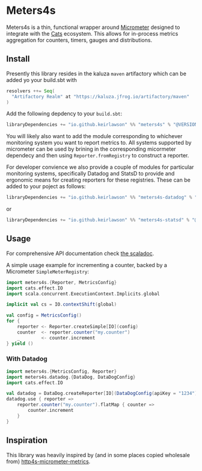 # Meters4s

Meters4s is a thin, functional wrapper around [Micrometer](https://micrometer.io/) designed to integrate 
with the [Cats](https://typelevel.org/cats/) ecosystem.  This allows for in-process metrics aggregation 
for counters, timers, gauges and distributions.

## Install

Presently this library resides in the kaluza `maven` artifactory which can be added yo your build.sbt with

```scala
resolvers ++= Seq(
  "Artifactory Realm" at "https://kaluza.jfrog.io/artifactory/maven"
)
```

Add the following depdency to your `build.sbt`:

```scala
libraryDependencies += "io.github.keirlawson" %% "meters4s" % "@VERSION@"
```

You will likely also want to add the module corresponding to whichever monitoring system you want to report metrics to.  All 
systems supported by micrometer can be used by brining in the corresponding micormeter dependecy and then using 
`Reporter.fromRegistry` to construct a reporter.

For developer convience we also provide a couple of modules for particular monitoring systems, specifically Datadog and 
StatsD to provide and ergonomic means for creating reporters for these registries.  These can be added to your poject as follows:

```scala
libraryDependencies += "io.github.keirlawson" %% "meters4s-datadog" % "@VERSION@"
```

or

```scala
libraryDependencies += "io.github.keirlawson" %% "meters4s-statsd" % "@VERSION@"
```

## Usage

For comprehensive API documentation check [the scaladoc](https://keirlawson.github.io/meters4s/latest/api/).

A simple usage example for incrementing a counter, backed by a Micrometer `SimpleMeterRegistry`:

```scala mdoc:silent
import meters4s.{Reporter, MetricsConfig}
import cats.effect.IO
import scala.concurrent.ExecutionContext.Implicits.global

implicit val cs = IO.contextShift(global)

val config = MetricsConfig()
for {
    reporter <- Reporter.createSimple[IO](config)
    counter  <- reporter.counter("my.counter")
    _        <- counter.increment
} yield ()
```

### With Datadog

```scala mdoc:silent
import meters4s.{MetricsConfig, Reporter}
import meters4s.datadog.{DataDog, DataDogConfig}
import cats.effect.IO

val datadog = DataDog.createReporter[IO](DataDogConfig(apiKey = "1234"), MetricsConfig())
datadog.use { reporter =>
    reporter.counter("my.counter").flatMap { counter =>
        counter.increment
    }
}
```

## Inspiration

This library was heavily inspired by (and in some places copied wholesale from) [http4s-micrometer-metrics](https://github.com/ovotech/http4s-micrometer-metrics).